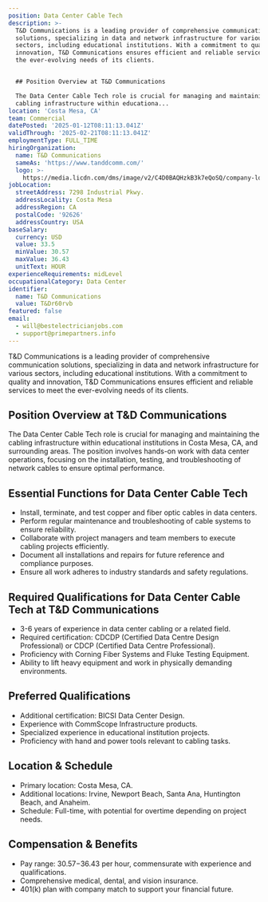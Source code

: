 ```yaml
---
position: Data Center Cable Tech
description: >-
  T&D Communications is a leading provider of comprehensive communication
  solutions, specializing in data and network infrastructure for various
  sectors, including educational institutions. With a commitment to quality and
  innovation, T&D Communications ensures efficient and reliable services to meet
  the ever-evolving needs of its clients.


  ## Position Overview at T&D Communications

  The Data Center Cable Tech role is crucial for managing and maintaining the
  cabling infrastructure within educationa...
location: 'Costa Mesa, CA'
team: Commercial
datePosted: '2025-01-12T08:11:13.041Z'
validThrough: '2025-02-21T08:11:13.041Z'
employmentType: FULL_TIME
hiringOrganization:
  name: T&D Communications
  sameAs: 'https://www.tanddcomm.com/'
  logo: >-
    https://media.licdn.com/dms/image/v2/C4D0BAQHzkB3k7eQoSQ/company-logo_200_200/company-logo_200_200/0/1631320385872?e=2147483647&v=beta&t=nuFy5lrwqoCuQ6_2P8hO_EwhwJlnndzcbM7ZPSfdKlM
jobLocation:
  streetAddress: 7298 Industrial Pkwy.
  addressLocality: Costa Mesa
  addressRegion: CA
  postalCode: '92626'
  addressCountry: USA
baseSalary:
  currency: USD
  value: 33.5
  minValue: 30.57
  maxValue: 36.43
  unitText: HOUR
experienceRequirements: midLevel
occupationalCategory: Data Center
identifier:
  name: T&D Communications
  value: T&Dr60rvb
featured: false
email:
  - will@bestelectricianjobs.com
  - support@primepartners.info
---
```




T&D Communications is a leading provider of comprehensive communication solutions, specializing in data and network infrastructure for various sectors, including educational institutions. With a commitment to quality and innovation, T&D Communications ensures efficient and reliable services to meet the ever-evolving needs of its clients.

## Position Overview at T&D Communications
The Data Center Cable Tech role is crucial for managing and maintaining the cabling infrastructure within educational institutions in Costa Mesa, CA, and surrounding areas. The position involves hands-on work with data center operations, focusing on the installation, testing, and troubleshooting of network cables to ensure optimal performance.

## Essential Functions for Data Center Cable Tech
- Install, terminate, and test copper and fiber optic cables in data centers.
- Perform regular maintenance and troubleshooting of cable systems to ensure reliability.
- Collaborate with project managers and team members to execute cabling projects efficiently.
- Document all installations and repairs for future reference and compliance purposes.
- Ensure all work adheres to industry standards and safety regulations.

## Required Qualifications for Data Center Cable Tech at T&D Communications
- 3-6 years of experience in data center cabling or a related field.
- Required certification: CDCDP (Certified Data Centre Design Professional) or CDCP (Certified Data Centre Professional).
- Proficiency with Corning Fiber Systems and Fluke Testing Equipment.
- Ability to lift heavy equipment and work in physically demanding environments.

## Preferred Qualifications
- Additional certification: BICSI Data Center Design.
- Experience with CommScope Infrastructure products.
- Specialized experience in educational institution projects.
- Proficiency with hand and power tools relevant to cabling tasks.

## Location & Schedule
- Primary location: Costa Mesa, CA.
- Additional locations: Irvine, Newport Beach, Santa Ana, Huntington Beach, and Anaheim.
- Schedule: Full-time, with potential for overtime depending on project needs.

## Compensation & Benefits
- Pay range: $30.57-$36.43 per hour, commensurate with experience and qualifications.
- Comprehensive medical, dental, and vision insurance.
- 401(k) plan with company match to support your financial future.
